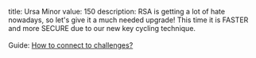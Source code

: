 title: Ursa Minor
value: 150
description: RSA is getting a lot of hate nowadays, so let's give it a much needed upgrade! This time it is FASTER and more SECURE due to our new key cycling technique.
<br><br>
Guide: <a href="/connect" target=_blank>How to connect to challenges?</a>
<br>